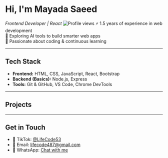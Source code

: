 # Hi, I'm Mayada Saeed

*Frontend Developer | React*
![Profile views](https://komarev.com/ghpvc/?username=YourUserName&color=blueviolet)
⚡ 1.5 years of experience in web development  
🤖 Exploring AI tools to build smarter web apps  
🚀 Passionate about coding & continuous learning  

---

## Tech Stack
- **Frontend:** HTML, CSS, JavaScript, React, Bootstrap  
- **Backend (Basics):** Node.js, Express  
- **Tools:** Git & GitHub, VS Code, Chrome DevTools 

---

## Projects

---

## Get in Touch
- 🎥 TikTok: [@LifeCode53](https://www.tiktok.com/@lifecode53?is_from_webapp=1&sender_device=pc)  
- 📧 Email: lifecode487@gmail.com
- 💬 WhatsApp: [Chat with me](https://wh.ms/201123382567)

